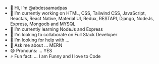 - 👋 Hi, I’m @abdessamadpas
- 🔭 I’m currently working on HTML, CSS, Tailwind CSS, JavaScript, ReactJs, React Native, Material UI, Redux, RESTAPI, Django, NodeJs,  Express, Mongodb   and MYSQL
- 🌱 I’m currently learning NodeJs and Express
- 👯 I’m looking to collaborate on Full Stack Developer
- 🤔 I’m looking for help with ...
- 💬 Ask me about ... MERN
- 😄 Pronouns: ... YES
- ⚡ Fun fact: ... I am Funny and I love to Code


<!---
abdessamadpas/abdessamadpas is a ✨ special ✨ repository because its `README.md` (this file) appears on your GitHub profile.
You can click the Preview link to take a look at your changes.
--->
